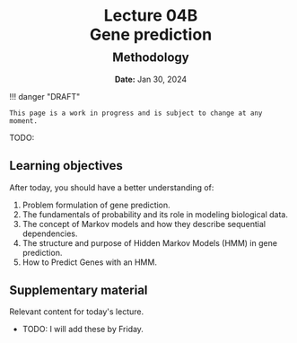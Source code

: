 <h1 style="margin-bottom: 0.4em; text-align: center;">
    <b>Lecture 04B</b><br>
    Gene prediction
</h1>
<h2 style="margin-top: 0.0em; text-align: center;">
    Methodology
</h2>
<p style="text-align: center;">
    <b>Date:</b> Jan 30, 2024
</p>

!!! danger "DRAFT"

    This page is a work in progress and is subject to change at any moment.

TODO:

## Learning objectives

After today, you should have a better understanding of:

1.  Problem formulation of gene prediction.
2.  The fundamentals of probability and its role in modeling biological data.
3.  The concept of Markov models and how they describe sequential dependencies.
4.  The structure and purpose of Hidden Markov Models (HMM) in gene prediction.
5.  How to Predict Genes with an HMM.

## Supplementary material

Relevant content for today's lecture.

-   TODO: I will add these by Friday.

<!-- ## Presentation

-   **View:** [slides.com/aalexmmaldonado/biosc1540-l04b](https://slides.com/aalexmmaldonado/biosc1540-l04b)
-   **Live link:** [slides.com/d/bkToHb0/live](https://slides.com/d/bkToHb0/live)
-   **Download:** [biosc1540-l04b.pdf](/lectures/04B/biosc1540-l04b.pdf)

<iframe src="https://slides.com/aalexmmaldonado/biosc1540-l04b/embed?byline=hidden&share=hidden" width="100%" height="600" title="BIOSC 1540: Lecture 04B" scrolling="no" frameborder="0" webkitallowfullscreen mozallowfullscreen allowfullscreen></iframe> -->
